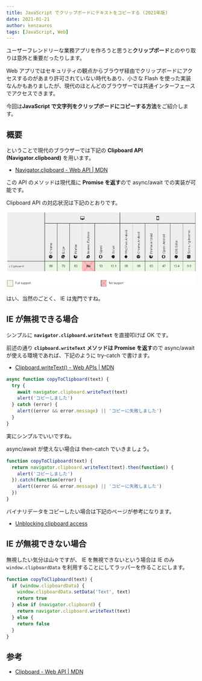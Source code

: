 ```yaml
---
title: JavaScript でクリップボードにテキストをコピーする (2021年版)
date: 2021-01-21
author: kenzauros
tags: [JavaScript, Web]
---
```


ユーザーフレンドリーな業務アプリを作ろうと思うと**クリップボード**とのやり取りは意外と重要だったりします。

Web アプリではセキュリティの観点からブラウザ経由でクリップボードにアクセスするのがあまり許可されていない時代もあり、小さな Flash を使った実装なんかもありましたが、現代のほとんどのブラウザーでは共通インターフェースでアクセスできます。

今回は**JavaScript で文字列をクリップボードにコピーする方法**をご紹介します。

## 概要

ということで現代のブラウザーでは下記の **Clipboard API (Navigator.clipboard)** を用います。

- [Navigator.clipboard - Web API | MDN](https://developer.mozilla.org/ja/docs/Web/API/Navigator/clipboard)

この API のメソッドは現代風に **Promise を返す**ので async/await での実装が可能です。

Clipboard API の対応状況は下記のとおりです。

![Clipboard API のブラウザー対応状況](images/copy-text-to-clipboard-with-javascript-in-2021-1.png)

はい、当然のごとく、 IE は鬼門ですね。

## IE が無視できる場合

シンプルに **`navigator.clipboard.writeText`** を直接叩けば OK です。

前述の通り **`clipboard.writeText` メソッドは Promise を返す**ので async/await が使える環境であれば、下記のように try-catch で書けます。

- [Clipboard.writeText() - Web APIs | MDN](https://developer.mozilla.org/en-US/docs/Web/API/Clipboard/writeText)

```js
async function copyToClipboard(text) {
  try {
    await navigator.clipboard.writeText(text)
    alert('コピーしました')
  } catch (error) {
    alert((error && error.message) || 'コピーに失敗しました')
  }
}
```

実にシンプルでいいですね。

async/await が使えない場合は then-catch でいきましょう。

```js
function copyToClipboard(text) {
  return navigator.clipboard.writeText(text).then(function() {
    alert('コピーしました')
  }).catch(function(error) {
    alert((error && error.message) || 'コピーに失敗しました')
  })
}
```

バイナリデータをコピーしたい場合は下記のページが参考になります。

- [Unblocking clipboard access](https://web.dev/async-clipboard/#writetext())


## IE が無視できない場合

無視したい気分は山々ですが、 IE を無視できないという場合は IE のみ `window.clipboardData` を利用することにしてラッパーを作ることにします。

```js
function copyToClipboard(text) {
  if (window.clipboardData) {
    window.clipboardData.setData('Text', text)
    return true
  } else if (navigator.clipboard) {
    return navigator.clipboard.writeText(text)
  } else {
    return false
  }
}
```

## 参考

- [Clipboard - Web API | MDN](https://developer.mozilla.org/ja/docs/Web/API/Clipboard)